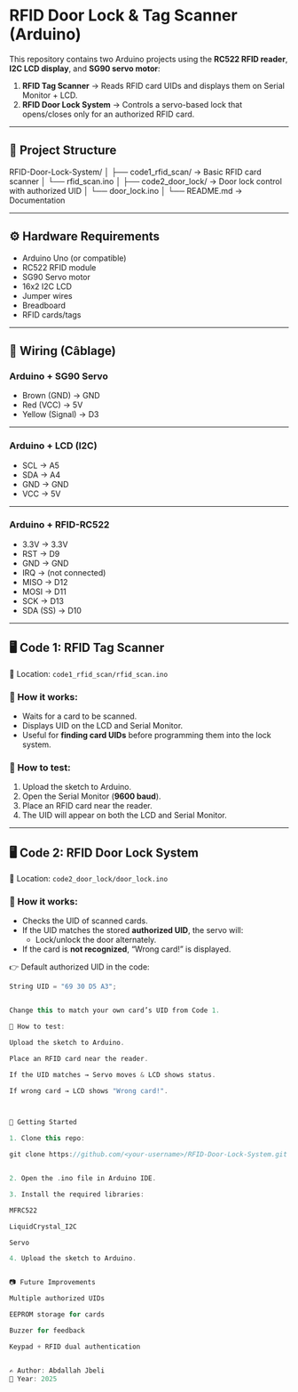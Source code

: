# RFID Door Lock & Tag Scanner (Arduino)

This repository contains two Arduino projects using the **RC522 RFID reader**, **I2C LCD display**, and **SG90 servo motor**:

1. **RFID Tag Scanner** → Reads RFID card UIDs and displays them on Serial Monitor + LCD.
2. **RFID Door Lock System** → Controls a servo-based lock that opens/closes only for an authorized RFID card.

---

## 📂 Project Structure

RFID-Door-Lock-System/
│
├── code1_rfid_scan/ → Basic RFID card scanner
│ └── rfid_scan.ino
│
├── code2_door_lock/ → Door lock control with authorized UID
│ └── door_lock.ino
│
└── README.md → Documentation

---

## ⚙️ Hardware Requirements

- Arduino Uno (or compatible)
- RC522 RFID module
- SG90 Servo motor
- 16x2 I2C LCD
- Jumper wires
- Breadboard
- RFID cards/tags

---

## 🔌 Wiring (Câblage)

### Arduino + SG90 Servo

- Brown (GND) → GND
- Red (VCC) → 5V
- Yellow (Signal) → D3

---

### Arduino + LCD (I2C)

- SCL → A5
- SDA → A4
- GND → GND
- VCC → 5V

---

### Arduino + RFID-RC522

- 3.3V → 3.3V
- RST → D9
- GND → GND
- IRQ → (not connected)
- MISO → D12
- MOSI → D11
- SCK → D13
- SDA (SS) → D10

---

## 🖥️ Code 1: RFID Tag Scanner

📌 Location: `code1_rfid_scan/rfid_scan.ino`

### 🔹 How it works:

- Waits for a card to be scanned.
- Displays UID on the LCD and Serial Monitor.
- Useful for **finding card UIDs** before programming them into the lock system.

### 🔹 How to test:

1. Upload the sketch to Arduino.
2. Open the Serial Monitor (**9600 baud**).
3. Place an RFID card near the reader.
4. The UID will appear on both the LCD and Serial Monitor.

---

## 🖥️ Code 2: RFID Door Lock System

📌 Location: `code2_door_lock/door_lock.ino`

### 🔹 How it works:

- Checks the UID of scanned cards.
- If the UID matches the stored **authorized UID**, the servo will:
  - Lock/unlock the door alternately.
- If the card is **not recognized**, “Wrong card!” is displayed.

👉 Default authorized UID in the code:

```cpp
String UID = "69 30 D5 A3";


Change this to match your own card’s UID from Code 1.

🔹 How to test:

Upload the sketch to Arduino.

Place an RFID card near the reader.

If the UID matches → Servo moves & LCD shows status.

If wrong card → LCD shows "Wrong card!".



🚀 Getting Started

1. Clone this repo:

git clone https://github.com/<your-username>/RFID-Door-Lock-System.git


2. Open the .ino file in Arduino IDE.

3. Install the required libraries:

MFRC522

LiquidCrystal_I2C

Servo

4. Upload the sketch to Arduino.


📷 Future Improvements

Multiple authorized UIDs

EEPROM storage for cards

Buzzer for feedback

Keypad + RFID dual authentication


✍️ Author: Abdallah Jbeli
📅 Year: 2025
```
